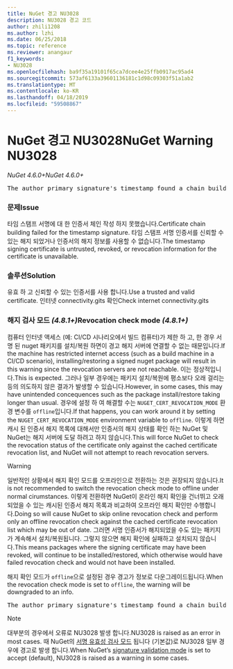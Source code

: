 ```yaml
---
title: NuGet 경고 NU3028
description: NU3028 경고 코드
author: zhili1208
ms.author: lzhi
ms.date: 06/25/2018
ms.topic: reference
ms.reviewer: anangaur
f1_keywords:
- NU3028
ms.openlocfilehash: ba9f35a19101f65ca7dcee4e25ffb0917ac95ad4
ms.sourcegitcommit: 573af6133a39601136181c1d98c09303f51a1ab2
ms.translationtype: MT
ms.contentlocale: ko-KR
ms.lasthandoff: 04/18/2019
ms.locfileid: "59508867"
---
```

# <a name="nuget-warning-nu3028"></a><span data-ttu-id="0788d-103">NuGet 경고 NU3028</span><span class="sxs-lookup"><span data-stu-id="0788d-103">NuGet Warning NU3028</span></span>

<span data-ttu-id="0788d-104">*NuGet 4.6.0+*</span><span class="sxs-lookup"><span data-stu-id="0788d-104">*NuGet 4.6.0+*</span></span>

<pre>The author primary signature's timestamp found a chain building issue: The revocation function was unable to check revocation because the revocation server could not be reached. For more information, visit https://aka.ms/certificateRevocationMode</pre>

### <a name="issue"></a><span data-ttu-id="0788d-105">문제</span><span class="sxs-lookup"><span data-stu-id="0788d-105">Issue</span></span>
<span data-ttu-id="0788d-106">타임 스탬프 서명에 대 한 인증서 체인 작성 하지 못했습니다.</span><span class="sxs-lookup"><span data-stu-id="0788d-106">Certificate chain building failed for the timestamp signature.</span></span> <span data-ttu-id="0788d-107">타임 스탬프 서명 인증서를 신뢰할 수 있는 해지 되었거나 인증서의 해지 정보를 사용할 수 없습니다.</span><span class="sxs-lookup"><span data-stu-id="0788d-107">The timestamp signing certificate is untrusted, revoked, or revocation information for the certificate is unavailable.</span></span>

### <a name="solution"></a><span data-ttu-id="0788d-108">솔루션</span><span class="sxs-lookup"><span data-stu-id="0788d-108">Solution</span></span>
<span data-ttu-id="0788d-109">유효 하 고 신뢰할 수 있는 인증서를 사용 합니다.</span><span class="sxs-lookup"><span data-stu-id="0788d-109">Use a trusted and valid certificate.</span></span> <span data-ttu-id="0788d-110">인터넷 connectivity.gits 확인</span><span class="sxs-lookup"><span data-stu-id="0788d-110">Check internet connectivity.gits</span></span>

### <a name="revocation-check-mode-481"></a><span data-ttu-id="0788d-111">해지 검사 모드 *(4.8.1+)*</span><span class="sxs-lookup"><span data-stu-id="0788d-111">Revocation check mode *(4.8.1+)*</span></span>
<span data-ttu-id="0788d-112">컴퓨터 인터넷 액세스 (예: CI/CD 시나리오에서 빌드 컴퓨터)가 제한 하 고, 한 경우 서명 된 nuget 패키지를 설치/복원 하면이 경고 해지 서버에 연결할 수 없는 때문입니다.</span><span class="sxs-lookup"><span data-stu-id="0788d-112">If the machine has restricted internet access (such as a build machine in a CI/CD scenario), installing/restoring a signed nuget package will result in this warning since the revocation servers are not reachable.</span></span> <span data-ttu-id="0788d-113">이는 정상적입니다.</span><span class="sxs-lookup"><span data-stu-id="0788d-113">This is expected.</span></span>
<span data-ttu-id="0788d-114">그러나 일부 경우에는 패키지 설치/복원에 평소보다 오래 걸리는 등의 의도하지 않은 결과가 발생할 수 있습니다.</span><span class="sxs-lookup"><span data-stu-id="0788d-114">However, in some cases, this may have unintended concequences such as the package install/restore taking longer than usual.</span></span> <span data-ttu-id="0788d-115">경우에 설정 하 여 해결할 수는 `NUGET_CERT_REVOCATION_MODE` 환경 변수를 `offline`입니다.</span><span class="sxs-lookup"><span data-stu-id="0788d-115">If that happens, you can work around it by setting the `NUGET_CERT_REVOCATION_MODE` environment variable to `offline`.</span></span> <span data-ttu-id="0788d-116">이렇게 하면 캐시 된 인증서 해지 목록에 대해서만 인증서의 해지 상태를 확인 하는 NuGet 및 NuGet는 해지 서버에 도달 하려고 하지 않습니다.</span><span class="sxs-lookup"><span data-stu-id="0788d-116">This will force NuGet to check the revocation status of the certificate only against the cached certificate revocation list, and NuGet will not attempt to reach revocation servers.</span></span>

> [!Warning]
> <span data-ttu-id="0788d-117">일반적인 상황에서 해지 확인 모드를 오프라인으로 전환하는 것은 권장되지 않습니다.</span><span class="sxs-lookup"><span data-stu-id="0788d-117">It is not recommended to switch the revocation check mode to offline under normal cirumstances.</span></span> <span data-ttu-id="0788d-118">이렇게 전환하면 NuGet이 온라인 해지 확인을 건너뛰고 오래되었을 수 있는 캐시된 인증서 해지 목록과 비교하여 오프라인 해지 확인만 수행합니다.</span><span class="sxs-lookup"><span data-stu-id="0788d-118">Doing so will cause NuGet to skip online revocation check and perform only an offline revocation check against the cached certificate revocation list which may be out of date.</span></span> <span data-ttu-id="0788d-119">그러면 서명 인증서가 해지되었을 수도 있는 패키지가 계속해서 설치/복원됩니다. 그렇지 않으면 해지 확인에 실패하고 설치되지 않습니다.</span><span class="sxs-lookup"><span data-stu-id="0788d-119">This means packages where the signing certificate may have been revoked, will continue to be installed/restored, which otherwise would have failed revocation check and would not have been installed.</span></span>

<span data-ttu-id="0788d-120">해지 확인 모드가 `offline`으로 설정된 경우 경고가 정보로 다운그레이드됩니다.</span><span class="sxs-lookup"><span data-stu-id="0788d-120">When the revocation check mode is set to `offline`, the warning will be downgraded to an info.</span></span>

<pre>The author primary signature's timestamp found a chain building issue: The revocation function was unable to check revocation because the certificate is not available in the cached certificate revocation list and NUGET_CERT_REVOCATION_MODE environment variable has been set to offline. For more information, visit https://aka.ms/certificateRevocationMode.</pre>

> [!Note]
> <span data-ttu-id="0788d-121">대부분의 경우에서 오류로 NU3028 발생 합니다.</span><span class="sxs-lookup"><span data-stu-id="0788d-121">NU3028 is raised as an error in most cases.</span></span> <span data-ttu-id="0788d-122">때 NuGet의 [서명 유효성 검사 모드](https://docs.microsoft.com/en-us/nuget/consume-packages/installing-signed-packages#configure-package-signature-requirements) 됩니다 (기본값)로 NU3028 일부 경우에 경고로 발생 합니다.</span><span class="sxs-lookup"><span data-stu-id="0788d-122">When NuGet’s [signature validation mode](https://docs.microsoft.com/en-us/nuget/consume-packages/installing-signed-packages#configure-package-signature-requirements) is set to accept (default), NU3028 is raised as a warning in some cases.</span></span>
